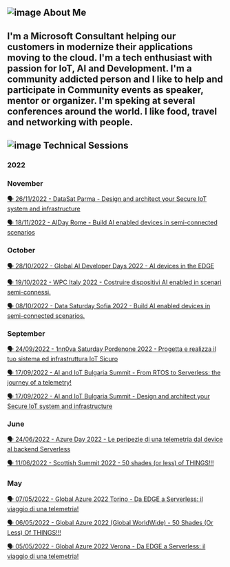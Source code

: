## ![image](https://user-images.githubusercontent.com/1767160/178777448-d5dee178-d461-4746-bf16-b1e85a2ed8b0.png) About Me ##

I'm a Microsoft Consultant helping our customers in modernize their applications moving to the cloud.
I'm a tech enthusiast with passion for IoT, AI and Development. I'm a community addicted person and I like to help and participate in Community events as speaker, mentor or organizer.
I'm speking at several conferences around the world.
I like food, travel and networking with people.
----

## ![image](https://user-images.githubusercontent.com/1767160/178779745-c97c9f62-3301-4f48-8ade-ae3d302cf018.png) Technical Sessions

### 2022
### November
<p>
<a href="https://github.com/dpcons/DPCons/blob/main/TechSessions/20221126-DataSat22.md"> 🗣️ 26/11/2022 - DataSat Parma - Design and architect your Secure IoT system and infrastructure
</a>

<p>
<a href="https://github.com/dpcons/DPCons/blob/main/TechSessions/20221118-AIDay.md"> 🗣️ 18/11/2022 - AIDay Rome - Build AI enabled devices in semi-connected scenarios
</a>

  ### October
<p>
<a href="https://github.com/dpcons/DPCons/blob/main/TechSessions/20221028-GlobalAIDevDays22.md"> 🗣️ 28/10/2022 - Global AI Developer Days 2022  - AI devices in the EDGE
</a>

<p>
<a href="https://github.com/dpcons/DPCons/blob/main/TechSessions/20221019-WPC2022.md"> 🗣️ 19/10/2022 - WPC Italy 2022 - Costruire dispositivi AI enabled in scenari semi-connessi.
</a>

<p>
<a href="https://github.com/dpcons/DPCons/blob/main/TechSessions/20221008-DataSaturday.md"> 🗣️ 08/10/2022 - Data Saturday Sofia 2022 - Build AI enabled devices in semi-connected scenarios.
</a>

### September
<p>
<a href="https://github.com/dpcons/DPCons/blob/main/TechSessions/20220924-1nn0vaSaturday.md"> 🗣️ 24/09/2022 - 1nn0va Saturday Pordenone 2022 - Progetta e realizza il tuo sistema ed infrastruttura IoT Sicuro
</a>

<a href="https://github.com/dpcons/DPCons/blob/main/TechSessions/20220917-AIIoTSummit-2.md"> 🗣️ 17/09/2022 - AI and IoT Bulgaria Summit - From RTOS to Serverless: the journey of a telemetry!
</a>

<a href="https://github.com/dpcons/DPCons/blob/main/TechSessions/20220917-AIIoTSummit-1.md"> 🗣️ 17/09/2022 - AI and IoT Bulgaria Summit - Design and architect your Secure IoT system and infrastructure
</a>

</p>


### June
<p>
<a href="https://github.com/dpcons/DPCons/blob/main/TechSessions/20220624-AzureDay.md"> 🗣️ 24/06/2022 - Azure Day 2022 - Le peripezie di una telemetria dal device al backend Serverless
</a>

<a href="https://github.com/dpcons/DPCons/blob/Dev/TechSessions/20220611-ScottishSummit.md"> 🗣️ 11/06/2022 - Scottish Summit 2022 - 50 shades (or less) of THINGS!!!
</a>
</p>


### May
<p>
<a href="https://github.com/dpcons/DPCons/blob/Dev/TechSessions/20220507-AzureGlobal-TO.md"> 🗣️ 07/05/2022 - Global Azure 2022 Torino - Da EDGE a Serverless: il viaggio di una telemetria!</a>
</p>

<a href="https://github.com/dpcons/DPCons/blob/Dev/TechSessions/20220506-AzureGlobal-WW.md"> 🗣️ 06/05/2022 - Global Azure 2022 (Global WorldWide) - 50 Shades (Or Less) Of THINGS!!!</a>
</p>


<p>
<a href="https://github.com/dpcons/DPCons/blob/Dev/TechSessions/20220505-AzureGlobal-VR.md"> 🗣️ 05/05/2022 - Global Azure 2022 Verona - Da EDGE a Serverless: il viaggio di una telemetria!</a>
</p>


<!--
**dpcons/DPCons** is a ✨ _special_ ✨ repository because its `README.md` (this file) appears on your GitHub profile.

Here are some ideas to get you started:

- 🔭 I’m currently working on ...
- 🌱 I’m currently learning ...
- 👯 I’m looking to collaborate on ...
- 🤔 I’m looking for help with ...
- 💬 Ask me about ...
- 📫 How to reach me: ...
- 😄 Pronouns: ...
- ⚡ Fun fact: ...
-->

